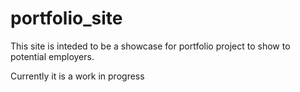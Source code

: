 # portfolio_site

This site is inteded to be a showcase for portfolio project to show to potential employers.

Currently it is a work in progress
